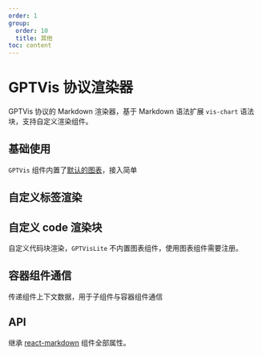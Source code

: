 ```yaml
---
order: 1
group:
  order: 10
  title: 其他
toc: content
---
```


# GPTVis 协议渲染器

GPTVis 协议的 Markdown 渲染器，基于 Markdown 语法扩展 `vis-chart` 语法块，支持自定义渲染组件。

## 基础使用

`GPTVis` 组件内置了[默认的图表](https://github.com/antvis/GPT-Vis/tree/main/src/export.ts#L76)，接入简单

<code src="./demos/default"></code>

## 自定义标签渲染

<code src="./demos/tag"></code>

## 自定义 code 渲染块

自定义代码块渲染，`GPTVisLite` 不内置图表组件，使用图表组件需要注册。

<code src="./demos/code"></code>

## 容器组件通信

传递组件上下文数据，用于子组件与容器组件通信

<code src="./demos/event"></code>
<code src="./demos/context-provider"></code>

## API

继承 [react-markdown](https://github.com/remarkjs/react-markdown#options) 组件全部属性。
